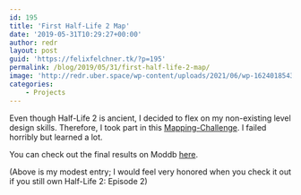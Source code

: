 ```yaml
---
id: 195
title: 'First Half-Life 2 Map'
date: '2019-05-31T10:29:27+00:00'
author: redr
layout: post
guid: 'https://felixfelchner.tk/?p=195'
permalink: /blog/2019/05/31/first-half-life-2-map/
image: 'http://redr.uber.space/wp-content/uploads/2021/06/wp-16240185430524641640681767277480-210x118.jpg'
categories:
    - Projects
---
```


Even though Half-Life 2 is ancient, I decided to flex on my non-existing level design skills. Therefore, I took part in this [Mapping-Challenge](https://www.runthinkshootlive.com/posts/think-tank/). I failed horribly but learned a lot.

You can check out the final results on Moddb [here](https://www.moddb.com/mods/map-labs/news/map-lab-4-think-tank-results).

<figure></figure>(Above is my modest entry; I would feel very honored when you check it out if you still own Half-Life 2: Episode 2)